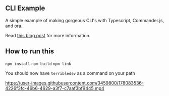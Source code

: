 ## CLI Example

A simple example of making gorgeous CLI's with Typescript, Commander.js, and ora.

Read [this blog post](https://blog.terrible.dev/Building-attractive-CLIs-in-JavaScript/) for more information.



## How to run this

`npm install`
`npm build`
`npm link`

You should now have `terribledev` as a command on your path


https://user-images.githubusercontent.com/3459800/178083536-4226f3fc-46b6-4629-a3f7-c7aaf3bf9445.mp4
